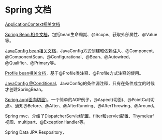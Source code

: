 Spring  文档
==========  

[ApplicationContext相关文档](ApplicationContext.md)

[Spring Bean 相关文档](SpringBean.md)，包括bean生命周期、@Scope、获取外部属性、@Value等。

[JavaConfig bean相关文档](JavaConfig%20bean.md)，JavaConfig方式创建和依赖注入、@Component、@ComponentScan、@Configurational、@Bean、@Autowired、@Qualifier、@Primary等。

[Profile bean相关文档](Profile%20bean.md)，基于@Profile类注释、@Profile方式注释的使用。

[JavaConfig @Conditional](Conditional%20bean.md)，JavaConfig的条件源注释，只有在条件成立的时候才创建SpringBean。

[Spring aop(面向切面)](SpringAop.md)，一个简单的AOP例子，@Aspect(切面)、@PointCut(切点)、通知@Before、@After、@AfterRunning、@AfterThrowing、@Around。

[Spring mvc](SpringMvc.md)，介绍了DispatcherServlet配置、filter和servlet配置、Thymeleaf视图、multipart、@ExceptionHandler等。

Spring Data JPA Respository，